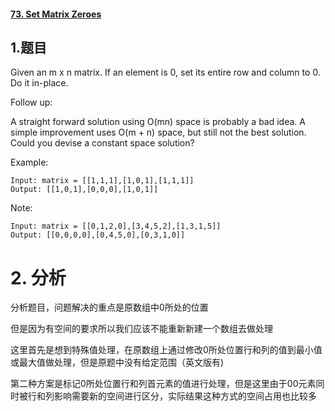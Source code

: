 #### [73. Set Matrix Zeroes](https://leetcode-cn.com/problems/set-matrix-zeroes/)

## 1.题目

Given an m x n matrix. If an element is 0, set its entire row and column to 0. Do it in-place.

Follow up:

A straight forward solution using O(mn) space is probably a bad idea.
A simple improvement uses O(m + n) space, but still not the best solution.
Could you devise a constant space solution?

Example:

```
Input: matrix = [[1,1,1],[1,0,1],[1,1,1]]
Output: [[1,0,1],[0,0,0],[1,0,1]]
```

Note:

```
Input: matrix = [[0,1,2,0],[3,4,5,2],[1,3,1,5]]
Output: [[0,0,0,0],[0,4,5,0],[0,3,1,0]]
```



# 2. 分析

分析题目，问题解决的重点是原数组中0所处的位置

但是因为有空间的要求所以我们应该不能重新新建一个数组去做处理

这里首先是想到特殊值处理，在原数组上通过修改0所处位置行和列的值到最小值或最大值做处理，但是原题中没有给定范围（英文版有)

第二种方案是标记0所处位置行和列首元素的值进行处理，但是这里由于00元素同时被行和列影响需要新的空间进行区分，实际结果这种方式的空间占用也比较多

